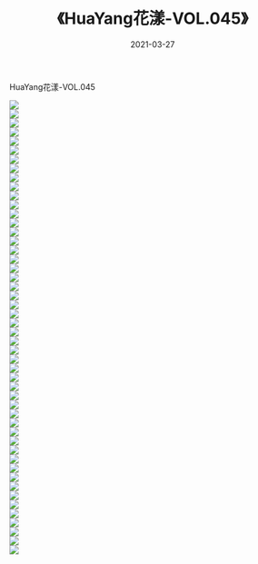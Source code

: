 ﻿---
layout: post
title:  《HuaYang花漾-VOL.045》
date:   2021-03-27
img: http://img.660000.xyz/Sharelink/网络美图/2021/HuaYang花漾-VOL.045/000.jpg
categories: [美女, 清纯, 唯美]
---

HuaYang花漾-VOL.045

  ![](http://img.660000.xyz/Sharelink/网络美图/2021/HuaYang花漾-VOL.045/001.jpg) <br> ![](http://img.660000.xyz/Sharelink/网络美图/2021/HuaYang花漾-VOL.045/002.jpg) <br> ![](http://img.660000.xyz/Sharelink/网络美图/2021/HuaYang花漾-VOL.045/003.jpg) <br> ![](http://img.660000.xyz/Sharelink/网络美图/2021/HuaYang花漾-VOL.045/004.jpg) <br> ![](http://img.660000.xyz/Sharelink/网络美图/2021/HuaYang花漾-VOL.045/005.jpg) <br> ![](http://img.660000.xyz/Sharelink/网络美图/2021/HuaYang花漾-VOL.045/006.jpg) <br> ![](http://img.660000.xyz/Sharelink/网络美图/2021/HuaYang花漾-VOL.045/007.jpg) <br> ![](http://img.660000.xyz/Sharelink/网络美图/2021/HuaYang花漾-VOL.045/008.jpg) <br> ![](http://img.660000.xyz/Sharelink/网络美图/2021/HuaYang花漾-VOL.045/009.jpg) <br> ![](http://img.660000.xyz/Sharelink/网络美图/2021/HuaYang花漾-VOL.045/010.jpg) <br> ![](http://img.660000.xyz/Sharelink/网络美图/2021/HuaYang花漾-VOL.045/011.jpg) <br> ![](http://img.660000.xyz/Sharelink/网络美图/2021/HuaYang花漾-VOL.045/012.jpg) <br> ![](http://img.660000.xyz/Sharelink/网络美图/2021/HuaYang花漾-VOL.045/013.jpg) <br> ![](http://img.660000.xyz/Sharelink/网络美图/2021/HuaYang花漾-VOL.045/014.jpg) <br> ![](http://img.660000.xyz/Sharelink/网络美图/2021/HuaYang花漾-VOL.045/015.jpg) <br> ![](http://img.660000.xyz/Sharelink/网络美图/2021/HuaYang花漾-VOL.045/016.jpg) <br> ![](http://img.660000.xyz/Sharelink/网络美图/2021/HuaYang花漾-VOL.045/017.jpg) <br> ![](http://img.660000.xyz/Sharelink/网络美图/2021/HuaYang花漾-VOL.045/018.jpg) <br> ![](http://img.660000.xyz/Sharelink/网络美图/2021/HuaYang花漾-VOL.045/019.jpg) <br> ![](http://img.660000.xyz/Sharelink/网络美图/2021/HuaYang花漾-VOL.045/020.jpg) <br> ![](http://img.660000.xyz/Sharelink/网络美图/2021/HuaYang花漾-VOL.045/021.jpg) <br> ![](http://img.660000.xyz/Sharelink/网络美图/2021/HuaYang花漾-VOL.045/022.jpg) <br> ![](http://img.660000.xyz/Sharelink/网络美图/2021/HuaYang花漾-VOL.045/023.jpg) <br> ![](http://img.660000.xyz/Sharelink/网络美图/2021/HuaYang花漾-VOL.045/024.jpg) <br> ![](http://img.660000.xyz/Sharelink/网络美图/2021/HuaYang花漾-VOL.045/025.jpg) <br> ![](http://img.660000.xyz/Sharelink/网络美图/2021/HuaYang花漾-VOL.045/026.jpg) <br> ![](http://img.660000.xyz/Sharelink/网络美图/2021/HuaYang花漾-VOL.045/027.jpg) <br> ![](http://img.660000.xyz/Sharelink/网络美图/2021/HuaYang花漾-VOL.045/028.jpg) <br> ![](http://img.660000.xyz/Sharelink/网络美图/2021/HuaYang花漾-VOL.045/029.jpg) <br> ![](http://img.660000.xyz/Sharelink/网络美图/2021/HuaYang花漾-VOL.045/030.jpg) <br> ![](http://img.660000.xyz/Sharelink/网络美图/2021/HuaYang花漾-VOL.045/031.jpg) <br> ![](http://img.660000.xyz/Sharelink/网络美图/2021/HuaYang花漾-VOL.045/032.jpg) <br> ![](http://img.660000.xyz/Sharelink/网络美图/2021/HuaYang花漾-VOL.045/033.jpg) <br> ![](http://img.660000.xyz/Sharelink/网络美图/2021/HuaYang花漾-VOL.045/034.jpg) <br> ![](http://img.660000.xyz/Sharelink/网络美图/2021/HuaYang花漾-VOL.045/035.jpg) <br> ![](http://img.660000.xyz/Sharelink/网络美图/2021/HuaYang花漾-VOL.045/036.jpg) <br> ![](http://img.660000.xyz/Sharelink/网络美图/2021/HuaYang花漾-VOL.045/037.jpg) <br> ![](http://img.660000.xyz/Sharelink/网络美图/2021/HuaYang花漾-VOL.045/038.jpg) <br> ![](http://img.660000.xyz/Sharelink/网络美图/2021/HuaYang花漾-VOL.045/039.jpg) <br> ![](http://img.660000.xyz/Sharelink/网络美图/2021/HuaYang花漾-VOL.045/040.jpg) <br> ![](http://img.660000.xyz/Sharelink/网络美图/2021/HuaYang花漾-VOL.045/041.jpg) <br> ![](http://img.660000.xyz/Sharelink/网络美图/2021/HuaYang花漾-VOL.045/042.jpg) <br> ![](http://img.660000.xyz/Sharelink/网络美图/2021/HuaYang花漾-VOL.045/043.jpg) <br> ![](http://img.660000.xyz/Sharelink/网络美图/2021/HuaYang花漾-VOL.045/044.jpg) <br> ![](http://img.660000.xyz/Sharelink/网络美图/2021/HuaYang花漾-VOL.045/045.jpg) <br> ![](http://img.660000.xyz/Sharelink/网络美图/2021/HuaYang花漾-VOL.045/046.jpg) <br> ![](http://img.660000.xyz/Sharelink/网络美图/2021/HuaYang花漾-VOL.045/047.jpg) <br> ![](http://img.660000.xyz/Sharelink/网络美图/2021/HuaYang花漾-VOL.045/048.jpg) <br> ![](http://img.660000.xyz/Sharelink/网络美图/2021/HuaYang花漾-VOL.045/049.jpg) <br> ![](http://img.660000.xyz/Sharelink/网络美图/2021/HuaYang花漾-VOL.045/050.jpg) <br>
